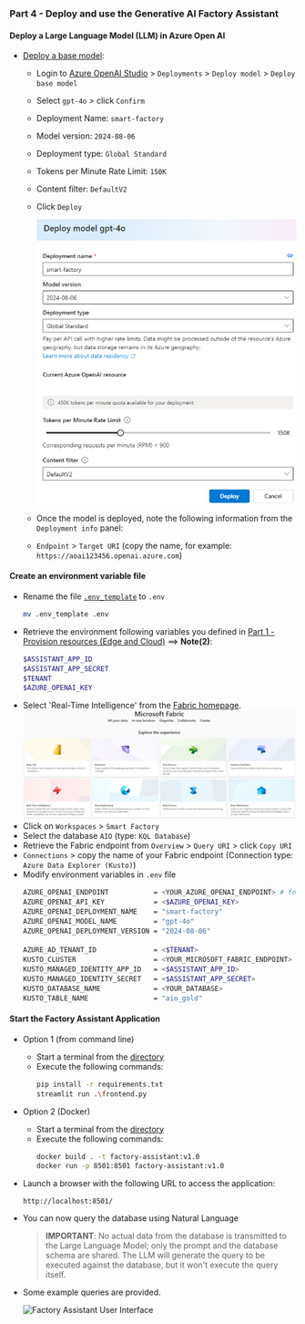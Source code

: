 ### Part 4 - Deploy and use the Generative AI Factory Assistant

#### Deploy a Large Language Model (LLM) in Azure Open AI
   - [Deploy a base model](https://learn.microsoft.com/en-us/azure/ai-services/openai/how-to/create-resource?pivots=web-portal#deploy-a-model):
      - Login to [Azure OpenAI Studio](https://oai.azure.com/) > `Deployments` > `Deploy model` > `Deploy base model`
      - Select `gpt-4o` > click `Confirm`
      - Deployment Name: `smart-factory`
      - Model version: `2024-08-06`
      - Deployment type: `Global Standard`
      - Tokens per Minute Rate Limit: `150K`
      - Content filter: `DefaultV2`
      - Click `Deploy`

        ![model-deployment](./artifacts/media/llm1.png "model-deployment")

      - Once the model is deployed, note the following information from the `Deployment info` panel:
      - `Endpoint` > `Target URI` (copy the name, for example: `https://aoai123456.openai.azure.com`)

#### Create an environment variable file
- Rename the file [`.env_template`](./artifacts/factory-assistant/.env_template) to `.env`
    ```bash
    mv .env_template .env
    ```
- Retrieve the environment following variables you defined in [Part 1 - Provision resources (Edge and Cloud)](./INSTALL-1.md) ==> **Note(2)**:
    ```bash
    $ASSISTANT_APP_ID
    $ASSISTANT_APP_SECRET
    $TENANT
    $AZURE_OPENAI_KEY
    ```
- Select 'Real-Time Intelligence' from the [Fabric homepage](https://app.powerbi.com/home?experience=kusto).  
![fabric-home](./artifacts/media/fabric-home.png "fabric-home")
- Click on `Workspaces` > `Smart Factory`
- Select the database `AIO` (type: `KQL Database`)
- Retrieve the Fabric endpoint from `Overview` > `Query URI` > click `Copy URI`
- `Connections` > copy the name of your Fabric endpoint (Connection type: `Azure Data Explorer (Kusto)`)
- Modify environment variables in `.env` file
    ```bash
    AZURE_OPENAI_ENDPOINT           = <YOUR_AZURE_OPENAI_ENDPOINT> # for example: https://aoai123456.openai.azure.com
    AZURE_OPENAI_API_KEY            = <$AZURE_OPENAI_KEY>
    AZURE_OPENAI_DEPLOYMENT_NAME    = "smart-factory"
    AZURE_OPENAI_MODEL_NAME         = "gpt-4o"
    AZURE_OPENAI_DEPLOYMENT_VERSION = "2024-08-06"

    AZURE_AD_TENANT_ID              = <$TENANT>
    KUSTO_CLUSTER                   = <YOUR_MICROSOFT_FABRIC_ENDPOINT>
    KUSTO_MANAGED_IDENTITY_APP_ID   = <$ASSISTANT_APP_ID>
    KUSTO_MANAGED_IDENTITY_SECRET   = <$ASSISTANT_APP_SECRET>
    KUSTO_DATABASE_NAME             = <YOUR_DATABASE>
    KUSTO_TABLE_NAME                = "aio_gold"
    ```

#### Start the Factory Assistant Application
- Option 1 (from command line)
    - Start a terminal from the [directory](./artifacts/factory-assistant/)
    - Execute the following commands:
        ```bash
        pip install -r requirements.txt
        streamlit run .\frontend.py
        ```
- Option 2 (Docker)
    - Start a terminal from the [directory](./artifacts/factory-assistant/)
    - Execute the following commands:
        ```bash
        docker build . -t factory-assistant:v1.0
        docker run -p 8501:8501 factory-assistant:v1.0
        ```
- Launch a browser with the following URL to access the application:
    ```
    http://localhost:8501/
    ```
- You can now query the database using Natural Language  
    > **IMPORTANT**: No actual data from the database is transmitted to the Large Language Model; only the prompt and the database schema are shared. The LLM will generate the query to be executed against the database, but it won't execute the query itself.  
- Some example queries are provided.

    ![Factory Assistant User Interface](./artifacts/media/demo-video.gif "Factory Assistant User Interface")